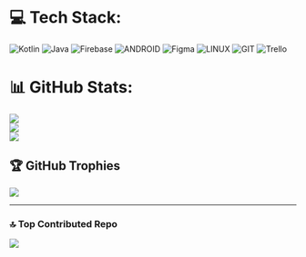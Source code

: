 # 💻 Tech Stack:
![Kotlin](https://img.shields.io/badge/kotlin-%230095D5.svg?style=for-the-badge&logo=kotlin&logoColor=white) ![Java](https://img.shields.io/badge/java-%23ED8B00.svg?style=for-the-badge&logo=java&logoColor=white) ![Firebase](https://img.shields.io/badge/firebase-%23039BE5.svg?style=for-the-badge&logo=firebase) ![ANDROID](https://img.shields.io/badge/android-%2320232a.svg?style=for-the-badge&logo=android&logoColor=%a4c639) ![Figma](https://img.shields.io/badge/figma-%23F24E1E.svg?style=for-the-badge&logo=figma&logoColor=white) ![LINUX](https://img.shields.io/badge/Linux-FCC624?style=for-the-badge&logo=linux&logoColor=black) ![GIT](https://img.shields.io/badge/Git-fc6d26?style=for-the-badge&logo=git&logoColor=white) ![Trello](https://img.shields.io/badge/Trello-%23026AA7.svg?style=for-the-badge&logo=Trello&logoColor=white)

# 📊 GitHub Stats:
![](https://github-readme-stats.vercel.app/api?username=IkromRajabov&show_icons=true&theme=dark&hide_border=false)<br/>
![](https://github-readme-streak-stats.herokuapp.com/?user=IkromRajabov&theme=dark&hide_border=false)<br/>
![](https://github-readme-stats.vercel.app/api/top-langs/?username=IkromRajabov&theme=dark&hide_border=false&layout=compact)

## 🏆 GitHub Trophies
![](https://github-profile-trophy.vercel.app/?username=IkromRajabov&theme=radical&no-frame=false&no-bg=true&margin-w=4&column=3)

---

### 🔝 Top Contributed Repo
![](https://github-contributor-stats.vercel.app/api?username=IkromRajabov&limit=5&theme=tokyonight&combine_all_yearly_contributions=true)

<!-- Proudly created with GPRM ( https://gprm.itsvg.in ) -->
